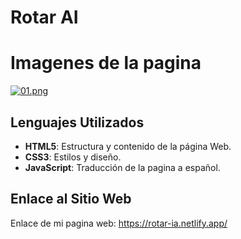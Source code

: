 # Rotar AI

# Imagenes de la pagina
[![01.png](https://i.postimg.cc/JzDM328P/01.png)](https://postimg.cc/18QksMfq)


## Lenguajes Utilizados

- **HTML5**: Estructura y contenido de la página Web.
- **CSS3**: Estilos y diseño.
- **JavaScript**: Traducción de la pagina a español.


## Enlace al Sitio Web

Enlace de mi pagina web: https://rotar-ia.netlify.app/
